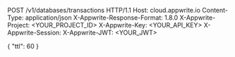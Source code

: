 POST /v1/databases/transactions HTTP/1.1
Host: cloud.appwrite.io
Content-Type: application/json
X-Appwrite-Response-Format: 1.8.0
X-Appwrite-Project: <YOUR_PROJECT_ID>
X-Appwrite-Key: <YOUR_API_KEY>
X-Appwrite-Session: 
X-Appwrite-JWT: <YOUR_JWT>

{
  "ttl": 60
}

